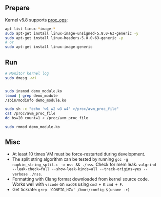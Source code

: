 

## Prepare

Kernel v5.8 supports [proc_ops](https://elixir.bootlin.com/linux/v5.8/source/include/linux/proc_fs.h#L29):
```bash
apt list linux-*image-*
sudo apt-get install linux-image-unsigned-5.8.0-63-generic -y
sudo apt-get install linux-headers-5.8.0-63-generic -y
# or
sudo apt-get install linux-image-generic
```

## Run

```bash
# Monitor kernel log
sudo dmesg -wH


sudo insmod demo_module.ko
lsmod | grep demo_module 
/sbin/modinfo demo_module.ko

sudo sh -c "echo 'w1 w2 w3 w4' >/proc/avm_proc_file"
cat /proc/avm_proc_file
dd bs=20 count=1 < /proc/avm_proc_file

sudo rmmod demo_module.ko
```
## Misc
- At least 10 times VM must be force-restarted during development.
- The split string algorithm can be tested by running `gcc -g napkin_string_split.c -o nss && ./nss`. Check for mem leak: `valgrind --leak-check=full --show-leak-kinds=all --track-origins=yes --verbose ./nss`.
- Formatting with Clang format downloaded from kernel source code. Works well with `vscode` on `macOS` using `cmd + K` `cmd + F`.
- Get tickrate: `grep 'CONFIG_HZ=' /boot/config-$(uname -r)`